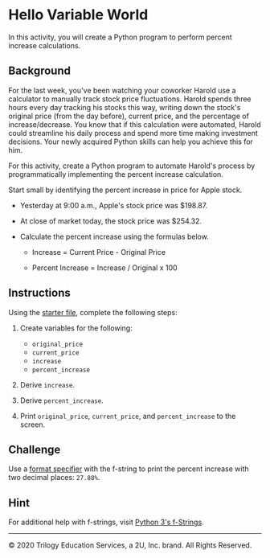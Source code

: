 # Hello Variable World

In this activity, you will create a Python program to perform percent increase calculations.

## Background

For the last week, you've been watching your coworker Harold use a calculator to manually track stock price fluctuations. Harold spends three hours every day tracking his stocks this way, writing down the stock's original price (from the day before), current price, and the percentage of increase/decrease. You know that if this calculation were automated, Harold could streamline his daily process and spend more time making investment decisions. Your newly acquired Python skills can help you achieve this for him.

For this activity, create a Python program to automate Harold's process by programmatically implementing the percent increase calculation.

Start small by identifying the percent increase in price for Apple stock. 

* Yesterday at 9:00 a.m., Apple's stock price was $198.87. 

* At close of market today, the stock price was $254.32. 

* Calculate the percent increase using the formulas below.

    * Increase = Current Price - Original Price

    * Percent Increase = Increase / Original x 100

## Instructions

Using the [starter file](Unsolved/hello_variable_world.py), complete the following steps:

1. Create variables for the following:

    * `original_price`
    * `current_price`
    * `increase`
    * `percent_increase`

2. Derive `increase`.

3. Derive `percent_increase`.

4. Print `original_price`, `current_price`, and `percent_increase` to the screen.

## Challenge

Use a [format specifier](https://www.python.org/dev/peps/pep-0498/#format-specifiers) with the f-string to print the percent increase with two decimal places: `27.88%`.

## Hint

For additional help with f-strings, visit [Python 3's f-Strings](https://realpython.com/python-f-strings/).

---
© 2020 Trilogy Education Services, a 2U, Inc. brand. All Rights Reserved.

